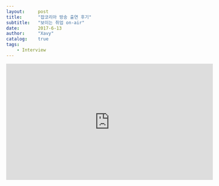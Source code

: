 ```yaml
---
layout:     post
title:      "잡코리아 방송 출연 후기"
subtitle:   "보이는 취업 on-air"
date:       2017-6-13
author:     "Xavy"
catalog:    true
tags:
    - Interview
---
```


<iframe width="560" height="315" src="https://www.youtube.com/embed/7hbLkKYUNF0" frameborder="0" allowfullscreen></iframe>